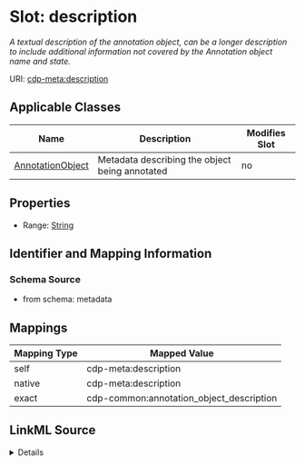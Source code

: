 

# Slot: description


_A textual description of the annotation object, can be a longer description to include additional information not covered by the Annotation object name and state._



URI: [cdp-meta:description](metadatadescription)



<!-- no inheritance hierarchy -->





## Applicable Classes

| Name | Description | Modifies Slot |
| --- | --- | --- |
| [AnnotationObject](AnnotationObject.md) | Metadata describing the object being annotated |  no  |







## Properties

* Range: [String](String.md)





## Identifier and Mapping Information







### Schema Source


* from schema: metadata




## Mappings

| Mapping Type | Mapped Value |
| ---  | ---  |
| self | cdp-meta:description |
| native | cdp-meta:description |
| exact | cdp-common:annotation_object_description |




## LinkML Source

<details>
```yaml
name: description
description: A textual description of the annotation object, can be a longer description
  to include additional information not covered by the Annotation object name and
  state.
from_schema: metadata
exact_mappings:
- cdp-common:annotation_object_description
rank: 1000
alias: description
owner: AnnotationObject
domain_of:
- AnnotationObject
range: string
inlined: true
inlined_as_list: true

```
</details>
